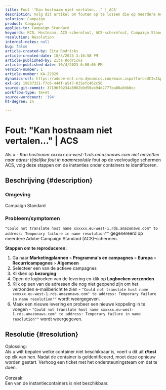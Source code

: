 ```yaml
---
title: Fout '"Kan hostnaam niet vertalen..." | ACS'
description: Volg dit artikel om fouten op te lossen die op meerdere Adobe Campaign Standard-schermen worden gegenereerd
solution: Campaign
product: Campaign
applies-to: Campaign Standard
keywords: KCS, Hostnaam, ACS-schermfout, ACS-schermfout, Campaign Standard
resolution: Resolution
internal-notes: null
bug: false
article-created-by: Zita Rodricks
article-created-date: 10/3/2023 3:16:58 PM
article-published-by: Zita Rodricks
article-published-date: 10/4/2023 6:00:06 PM
version-number: 1
article-number: KA-22929
dynamics-url: https://adobe-ent.crm.dynamics.com/main.aspx?forceUCI=1&pagetype=entityrecord&etn=knowledgearticle&id=f94f75df-ff61-ee11-be6e-6045bd006268
exl-id: 19837321-f7c6-444f-a547-035efc462c56
source-git-commit: 37196f0234a8902b9d59ab94d2777ea08a0db0cc
workflow-type: tm+mt
source-wordcount: '194'
ht-degree: 1%

---
```


# Fout: &quot;Kan hostnaam niet vertalen...&quot; | ACS


Als u - *Kan hostnaam xxxxxx.eu-west-1.rds.amazonaws.com niet omzetten naar adres: tijdelijke fout in naamresolutie* fout op de veelvoudige schermen ACS, volg deze stappen om de instanties onder containers te identificeren.

## Beschrijving {#description}


### <b>Omgeving</b>

Campaign Standard



### <b>Probleem/symptomen</b>

`"Could not translate host name xxxxxx.eu-west-1.rds.amazonaws.com" to address: Temporary failure in name resolution""` gegenereerd op meerdere Adobe Campaign Standard (ACS)-schermen.

<b>Stappen om te reproduceren:</b>

1. Ga naar <b>Marketingplannen</b> `>`  <b>Programma&#39;s en campagnes</b> `>`  <b>Europa</b> `>`  <b>Recurricampagnes</b> `>`  <b>Algemeen</b>
2. Selecteer een van de actieve campagnes
3. Klikken op <b>bezorging</b>
4. Open de logboeken van de levering en klik op <b>Logboeken verzenden</b>
5. Klik op een van de adressen die nog niet geopend zijn om het verzonden e-mailbericht te zien - `"Could not translate host name xxxxxx.eu-west-1.rds.amazonaws.com" to address: Temporary failure in name resolution""` wordt weergegeven.
6. Maak een nieuwe levering en probeer een nieuwe koppeling in te voegen - `"Could not translate host name xxxxxx.eu-west-1.rds.amazonaws.com" to address: Temporary failure in name resolution""` wordt weergegeven.



## Resolutie {#resolution}

Oplossing:<br>
Als u wilt bepalen welke container niet beschikbaar is, voert u dit uit <b>r/test</b> op elk van hen.
Nadat de container is geïdentificeerd, moet deze opnieuw worden gestart. Verhoog een ticket met het ondersteuningsteam om dat te doen.
<br><br>Oorzaak:<br>
Een van de instantiecontainers is niet beschikbaar.

